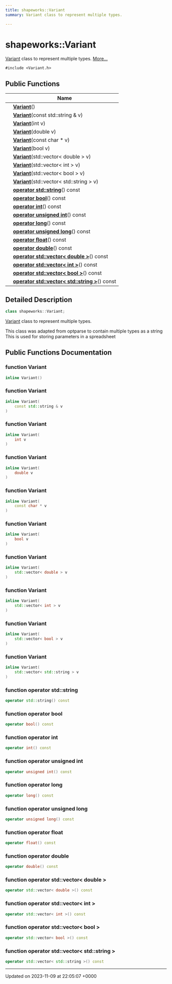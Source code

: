```yaml
---
title: shapeworks::Variant
summary: Variant class to represent multiple types. 

---
```


# shapeworks::Variant



[Variant]() class to represent multiple types.  [More...](#detailed-description)


`#include <Variant.h>`

## Public Functions

|                | Name           |
| -------------- | -------------- |
| | **[Variant](../Classes/classshapeworks_1_1Variant.md#function-variant)**() |
| | **[Variant](../Classes/classshapeworks_1_1Variant.md#function-variant)**(const std::string & v) |
| | **[Variant](../Classes/classshapeworks_1_1Variant.md#function-variant)**(int v) |
| | **[Variant](../Classes/classshapeworks_1_1Variant.md#function-variant)**(double v) |
| | **[Variant](../Classes/classshapeworks_1_1Variant.md#function-variant)**(const char * v) |
| | **[Variant](../Classes/classshapeworks_1_1Variant.md#function-variant)**(bool v) |
| | **[Variant](../Classes/classshapeworks_1_1Variant.md#function-variant)**(std::vector< double > v) |
| | **[Variant](../Classes/classshapeworks_1_1Variant.md#function-variant)**(std::vector< int > v) |
| | **[Variant](../Classes/classshapeworks_1_1Variant.md#function-variant)**(std::vector< bool > v) |
| | **[Variant](../Classes/classshapeworks_1_1Variant.md#function-variant)**(std::vector< std::string > v) |
| | **[operator std::string](../Classes/classshapeworks_1_1Variant.md#function-operator-stdstring)**() const |
| | **[operator bool](../Classes/classshapeworks_1_1Variant.md#function-operator-bool)**() const |
| | **[operator int](../Classes/classshapeworks_1_1Variant.md#function-operator-int)**() const |
| | **[operator unsigned int](../Classes/classshapeworks_1_1Variant.md#function-operator-unsigned-int)**() const |
| | **[operator long](../Classes/classshapeworks_1_1Variant.md#function-operator-long)**() const |
| | **[operator unsigned long](../Classes/classshapeworks_1_1Variant.md#function-operator-unsigned-long)**() const |
| | **[operator float](../Classes/classshapeworks_1_1Variant.md#function-operator-float)**() const |
| | **[operator double](../Classes/classshapeworks_1_1Variant.md#function-operator-double)**() const |
| | **[operator std::vector< double >](../Classes/classshapeworks_1_1Variant.md#function-operator-stdvector<-double->)**() const |
| | **[operator std::vector< int >](../Classes/classshapeworks_1_1Variant.md#function-operator-stdvector<-int->)**() const |
| | **[operator std::vector< bool >](../Classes/classshapeworks_1_1Variant.md#function-operator-stdvector<-bool->)**() const |
| | **[operator std::vector< std::string >](../Classes/classshapeworks_1_1Variant.md#function-operator-stdvector<-stdstring->)**() const |

## Detailed Description

```cpp
class shapeworks::Variant;
```

[Variant]() class to represent multiple types. 

This class was adapted from optparse to contain multiple types as a string This is used for storing parameters in a spreadsheet 

## Public Functions Documentation

### function Variant

```cpp
inline Variant()
```


### function Variant

```cpp
inline Variant(
    const std::string & v
)
```


### function Variant

```cpp
inline Variant(
    int v
)
```


### function Variant

```cpp
inline Variant(
    double v
)
```


### function Variant

```cpp
inline Variant(
    const char * v
)
```


### function Variant

```cpp
inline Variant(
    bool v
)
```


### function Variant

```cpp
inline Variant(
    std::vector< double > v
)
```


### function Variant

```cpp
inline Variant(
    std::vector< int > v
)
```


### function Variant

```cpp
inline Variant(
    std::vector< bool > v
)
```


### function Variant

```cpp
inline Variant(
    std::vector< std::string > v
)
```


### function operator std::string

```cpp
operator std::string() const
```


### function operator bool

```cpp
operator bool() const
```


### function operator int

```cpp
operator int() const
```


### function operator unsigned int

```cpp
operator unsigned int() const
```


### function operator long

```cpp
operator long() const
```


### function operator unsigned long

```cpp
operator unsigned long() const
```


### function operator float

```cpp
operator float() const
```


### function operator double

```cpp
operator double() const
```


### function operator std::vector< double >

```cpp
operator std::vector< double >() const
```


### function operator std::vector< int >

```cpp
operator std::vector< int >() const
```


### function operator std::vector< bool >

```cpp
operator std::vector< bool >() const
```


### function operator std::vector< std::string >

```cpp
operator std::vector< std::string >() const
```


-------------------------------

Updated on 2023-11-09 at 22:05:07 +0000